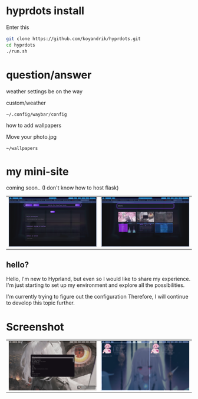# hyprdots install

Enter this

```bash
git clone https://github.com/koyandrik/hyprdots.git
cd hyprdots
./run.sh
```

# question/answer

weather settings be on the way

custom/weather

```
~/.config/waybar/config

```
how to add wallpapers

Move your photo.jpg 
```
~/wallpapers
```

# my mini-site

coming soon.. (I don't know how to host flask)
<div align="center">
<table>
        <tr>
            <td><img src="Assets/3.png"></td>
            <td><img src="Assets/4.png"></td>
        </tr>
    </table>
</div>




## hello?


Hello, I'm new to Hyprland, but even so I would like to share my experience. 
I'm just starting to set up my environment and explore all the possibilities.

I'm currently trying to figure out the configuration
Therefore, I will continue to develop this topic further.


# Screenshot
<div align="center">
<table>
        <tr>
            <td><img src="Assets/1.png"></td>
            <td><img src="Assets/2.png"></td>
        </tr>
    </table>
</div>
